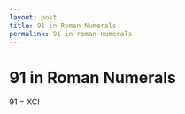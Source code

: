 ```yaml
---
layout: post
title: 91 in Roman Numerals
permalink: 91-in-roman-numerals
---
```


# 91 in Roman Numerals

91 = XCI
